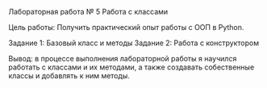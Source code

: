 Лабораторная работа № 5 Работа с классами

Цель работы: Получить практический опыт работы с ООП в Python.

Задание 1:  Базовый класс и методы
Задание 2: Работа с конструктором

Вывод: в процессе выполнения лабораторной работы я научился работать с классами и их методами, а также создавать собественные классы и добавлять к ним методы. 
